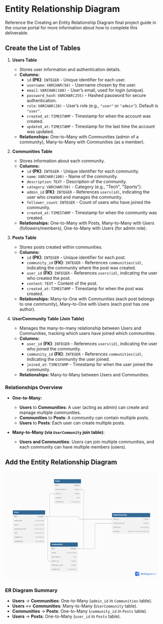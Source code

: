 # Entity Relationship Diagram

Reference the Creating an Entity Relationship Diagram final project guide in the course portal for more information about how to complete this deliverable.

## Create the List of Tables


1. **Users Table**
   - Stores user information and authentication details.
   - **Columns:**
     - `id` **(PK)**: `INTEGER` - Unique identifier for each user.
     - `username`: `VARCHAR(50)` - Username chosen by the user.
     - `email`: `VARCHAR(100)` - User’s email, used for login (unique).
     - `password_hash`: `VARCHAR(255)` - Hashed password for secure authentication.
     - `role`: `VARCHAR(20)` - User’s role (e.g., `"user"` or `"admin"`). Default is `"user"`.
     - `created_at`: `TIMESTAMP` - Timestamp for when the account was created.
     - `updated_at`: `TIMESTAMP` - Timestamp for the last time the account was updated.
   - **Relationships:** One-to-Many with Communities (admin of a community), Many-to-Many with Communities (as a member).

2. **Communities Table**
   - Stores information about each community.
   - **Columns:**
     - `id` **(PK)**: `INTEGER` - Unique identifier for each community.
     - `name`: `VARCHAR(100)` - Name of the community.
     - `description`: `TEXT` - Description of the community.
     - `category`: `VARCHAR(50)` - Category (e.g., "Tech", "Sports").
     - `admin_id` **(FK)**: `INTEGER` - References `users(id)`, indicating the user who created and manages the community.
     - `follower_count`: `INTEGER` - Count of users who have joined the community.
     - `created_at`: `TIMESTAMP` - Timestamp for when the community was created.
   - **Relationships:** One-to-Many with Posts, Many-to-Many with Users (followers/members), One-to-Many with Users (for admin role).

3. **Posts Table**
   - Stores posts created within communities.
   - **Columns:**
     - `id` **(PK)**: `INTEGER` - Unique identifier for each post.
     - `community_id` **(FK)**: `INTEGER` - References `communities(id)`, indicating the community where the post was created.
     - `user_id` **(FK)**: `INTEGER` - References `users(id)`, indicating the user who created the post.
     - `content`: `TEXT` - Content of the post.
     - `created_at`: `TIMESTAMP` - Timestamp for when the post was created.
   - **Relationships:** Many-to-One with Communities (each post belongs to one community), Many-to-One with Users (each post has one author).

4. **UserCommunity Table (Join Table)**
   - Manages the many-to-many relationship between Users and Communities, tracking which users have joined which communities.
   - **Columns:**
     - `user_id` **(FK)**: `INTEGER` - References `users(id)`, indicating the user who joined the community.
     - `community_id` **(FK)**: `INTEGER` - References `communities(id)`, indicating the community the user joined.
     - `joined_at`: `TIMESTAMP` - Timestamp for when the user joined the community.
   - **Relationships:** Many-to-Many between Users and Communities.


### **Relationships Overview**

- **One-to-Many:**
  - **Users** to **Communities**: A user (acting as admin) can create and manage multiple communities.
  - **Communities** to **Posts**: A community can contain multiple posts.
  - **Users** to **Posts**: Each user can create multiple posts.

- **Many-to-Many (via `UserCommunity` join table):**
  - **Users and Communities**: Users can join multiple communities, and each community can have multiple members (users).



## Add the Entity Relationship Diagram

<img src='../erd.png' title='Entity Relationship Diagram' width='' alt='' />




### ER Diagram Summary

- **Users** → **Communities**: One-to-Many (`admin_id` in `Communities` table).
- **Users** ↔ **Communities**: Many-to-Many (`UserCommunity` table).
- **Communities** → **Posts**: One-to-Many (`community_id` in `Posts` table).
- **Users** → **Posts**: One-to-Many (`user_id` in `Posts` table).

